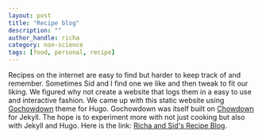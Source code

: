```yaml
---
layout: post
title: "Recipe blog"
description: ""
author_handle: richa
category: non-science
tags: [food, personal, recipe]
---
```


Recipes on the internet are easy to find but harder to keep track of and remember. Sometimes Sid and I find one we like and then tweak to fit our liking. We figured why not create a website that logs them in a easy to use and interactive fashion. We came up with this static website using [Gochowdown](https://github.com/seanlane/gochowdown) theme for Hugo. Gochowdown was itself built on [Chowdown](https://github.com/clarklab/chowdown) for Jekyll. The hope is to experiment more with not just cooking but also with Jekyll and Hugo. Here is the link: [Richa and Sid's Recipe Blog](https://richa-sid-recipe-blog.netlify.app).

